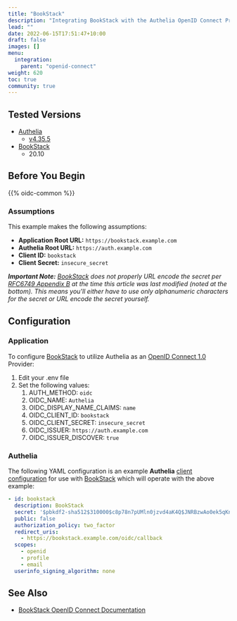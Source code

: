 ```yaml
---
title: "BookStack"
description: "Integrating BookStack with the Authelia OpenID Connect Provider."
lead: ""
date: 2022-06-15T17:51:47+10:00
draft: false
images: []
menu:
  integration:
    parent: "openid-connect"
weight: 620
toc: true
community: true
---
```


## Tested Versions

* [Authelia]
  * [v4.35.5](https://github.com/authelia/authelia/releases/tag/v4.35.5)
* [BookStack]
  * 20.10

## Before You Begin

{{% oidc-common %}}

### Assumptions

This example makes the following assumptions:

* __Application Root URL:__ `https://bookstack.example.com`
* __Authelia Root URL:__ `https://auth.example.com`
* __Client ID:__ `bookstack`
* __Client Secret:__ `insecure_secret`

*__Important Note:__ [BookStack] does not properly URL encode the secret per [RFC6749 Appendix B] at the time this
article was last modified (noted at the bottom). This means you'll either have to use only alphanumeric characters for
the secret or URL encode the secret yourself.*

[RFC6749 Appendix B]: https://datatracker.ietf.org/doc/html/rfc6749#appendix-B

## Configuration

### Application

To configure [BookStack] to utilize Authelia as an [OpenID Connect 1.0] Provider:

1. Edit your .env file
2. Set the following values:
   1. AUTH_METHOD: `oidc`
   2. OIDC_NAME: `Authelia`
   3. OIDC_DISPLAY_NAME_CLAIMS: `name`
   4. OIDC_CLIENT_ID: `bookstack`
   5. OIDC_CLIENT_SECRET: `insecure_secret`
   6. OIDC_ISSUER: `https://auth.example.com`
   7. OIDC_ISSUER_DISCOVER: `true`

### Authelia

The following YAML configuration is an example __Authelia__
[client configuration](../../../configuration/identity-providers/open-id-connect.md#clients) for use with [BookStack]
which will operate with the above example:

```yaml
- id: bookstack
  description: BookStack
  secret: '$pbkdf2-sha512$310000$c8p78n7pUMln0jzvd4aK4Q$JNRBzwAo0ek5qKn50cFzzvE9RXV88h1wJn5KGiHrD0YKtZaR/nCb2CJPOsKaPK0hjf.9yHxzQGZziziccp6Yng'  # The digest of 'insecure_secret'.
  public: false
  authorization_policy: two_factor
  redirect_uris:
    - https://bookstack.example.com/oidc/callback
  scopes:
    - openid
    - profile
    - email
  userinfo_signing_algorithm: none
```

## See Also

* [BookStack OpenID Connect Documentation](https://www.bookstackapp.com/docs/admin/oidc-auth/)

[Authelia]: https://www.authelia.com
[BookStack]: https://www.bookstackapp.com/
[OpenID Connect 1.0]: ../../openid-connect/introduction.md
